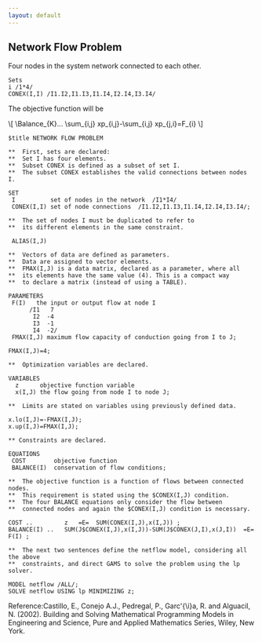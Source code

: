 ```yaml
---
layout: default
---
```


## Network Flow Problem

Four nodes in the system network connected to each other.
~~~
Sets 
i /1*4/
CONEX(I,I) /I1.I2,I1.I3,I1.I4,I2.I4,I3.I4/
 ~~~
The objective function will be 

\\[ \Balance_{K}... \sum_{i,j} xp_{i,j}-\sum_{i,j} xp_{j,i}=F_{i}  \\]

~~~
$title NETWORK FLOW PROBLEM

**  First, sets are declared:
**  Set I has four elements.
**  Subset CONEX is defined as a subset of set I.
**  The subset CONEX establishes the valid connections between nodes I.

SET
 I          set of nodes in the network  /I1*I4/
 CONEX(I,I) set of node connections  /I1.I2,I1.I3,I1.I4,I2.I4,I3.I4/;

**  The set of nodes I must be duplicated to refer to
**  its different elements in the same constraint.

 ALIAS(I,J)

**  Vectors of data are defined as parameters.
**  Data are assigned to vector elements.
**  FMAX(I,J) is a data matrix, declared as a parameter, where all
**  its elements have the same value (4). This is a compact way
**  to declare a matrix (instead of using a TABLE).

PARAMETERS
 F(I)   the input or output flow at node I
      /I1   7
       I2  -4
       I3  -1
       I4  -2/
 FMAX(I,J) maximum flow capacity of conduction going from I to J;

FMAX(I,J)=4;

**  Optimization variables are declared.

VARIABLES
  z      objective function variable
  x(I,J) the flow going from node I to node J;

**  Limits are stated on variables using previously defined data.

x.lo(I,J)=-FMAX(I,J);
x.up(I,J)=FMAX(I,J);

** Constraints are declared.

EQUATIONS
 COST        objective function
 BALANCE(I)  conservation of flow conditions;

**  The objective function is a function of flows between connected nodes.
**  This requirement is stated using the $CONEX(I,J) condition.
**  The four BALANCE equations only consider the flow between
**  connected nodes and again the $CONEX(I,J) condition is necessary.

COST ..         z   =E=  SUM(CONEX(I,J),x(I,J)) ;
BALANCE(I) ..   SUM(J$CONEX(I,J),x(I,J))-SUM(J$CONEX(J,I),x(J,I))  =E=  F(I) ;

**  The next two sentences define the netflow model, considering all the above
**  constraints, and direct GAMS to solve the problem using the lp solver.

MODEL netflow /ALL/;
SOLVE netflow USING lp MINIMIZING z;

~~~


Reference:Castillo, E., Conejo A.J., Pedregal, P., Garc\'{\i}a, R. and Alguacil, N. (2002). Building and Solving Mathematical Programming Models in Engineering and Science, Pure and Applied Mathematics Series, Wiley, New York.
